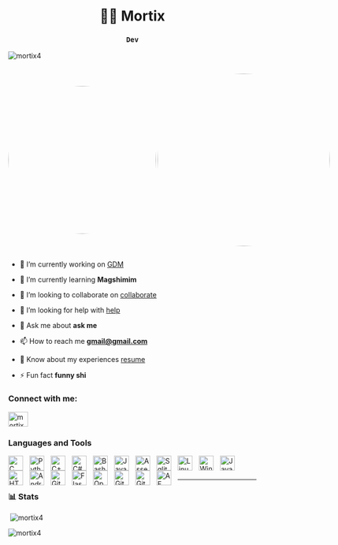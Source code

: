 <h1 align="center">🏄‍♂️ Mortix</h1>
<h3 align="center"><strong><code>Dev</code></strong></h3>

<p align="left"> <img src="https://komarev.com/ghpvc/?username=mortix4&label=Profile%20views&color=0e75b6&style=flat" alt="mortix4" /> </p>

<div style="display: flex; align-items: center; justify-content: space-between;">
<p align="left"><a href="https://github.com/ryo-ma/github-profile-trophy" class="trophy-container"><img src="https://github-profile-trophy.vercel.app/?username=mortix4&column=4&margin-w=20&margin-h=20&theme=tokyonight" alt="mortix4" style="height: 300px; object-fit: contain; border-radius: 90%;"></a></p>
<p><img src="https://github.com/Mortix4/Mortix/assets/153028449/8e4e40ca-f975-482c-8dff-20bfe5f565b7" alt="giphy" align="right" style="height: 350px; object-fit: contain; border-radius: 50%;"></p>
</div>

 
 


- 🔭 I’m currently working on [GDM](www.github.com)

- 🌱 I’m currently learning **Magshimim**

- 👯 I’m looking to collaborate on [collaborate](www.github.com)

- 🤝 I’m looking for help with [help](www.github.com)

- 💬 Ask me about **ask me**

- 📫 How to reach me **gmail@gmail.com**

- 📄 Know about my experiences [resume](resume.com)

- ⚡ Fun fact **funny shi**

<h3 align="left">Connect with me:</h3>
<p align="left">
<a href="https://www.youtube.com/@mortix2159" target="blank"><img align="center" src="https://raw.githubusercontent.com/rahuldkjain/github-profile-readme-generator/master/src/images/icons/Social/youtube.svg" alt="mortix - https://www.youtube.com/@mortix2159" height="30" width="40" /></a>
</p>

### Languages and Tools
<p>
<img align="left" alt="C" width="30px" style="padding-right:10px;" src="https://cdn.jsdelivr.net/gh/devicons/devicon/icons/c/c-original.svg"/>
<img align="left" alt="Python" width="30px" style="padding-right:10px;" src="https://cdn.jsdelivr.net/gh/devicons/devicon/icons/python/python-plain.svg" />
<img align="left" alt="C++" width="30px" style="padding-right:10px;" src="https://cdn.jsdelivr.net/gh/devicons/devicon@latest/icons/cplusplus/cplusplus-original.svg" />
<img align="left" alt="C#" width="30px" style="padding-right:10px;" src="https://cdn.jsdelivr.net/gh/devicons/devicon/icons/csharp/csharp-original.svg" />
<img align="left" alt="Bash" width="30px" style="padding-right:10px;" src="https://cdn.jsdelivr.net/gh/devicons/devicon/icons/bash/bash-original.svg" />
<img align="left" alt="Java" width="30px" style="padding-right:10px;" src="https://cdn.jsdelivr.net/gh/devicons/devicon/icons/java/java-original.svg"/>
<img align="left" alt="Assembly" width="30px" style="padding-right:10px;" src="https://cdn.jsdelivr.net/gh/devicons/devicon@latest/icons/wasm/wasm-original.svg"/>
<img align="left" alt="Sqlite" width="30px" style="padding-right:10px;" src="https://cdn.jsdelivr.net/gh/devicons/devicon@latest/icons/sqlite/sqlite-original.svg" />
<img align="left" alt="Linux" width="30px" style="padding-right:10px;" src="https://cdn.jsdelivr.net/gh/devicons/devicon/icons/linux/linux-original.svg" />
<img align="left" alt="Windows" width="30px" style="padding-right:10px;" src="https://cdn.jsdelivr.net/gh/devicons/devicon@latest/icons/windows11/windows11-original.svg" />
<img align="left" alt="JavaScript" width="30px" style="padding-right:10px;" src="https://cdn.jsdelivr.net/gh/devicons/devicon/icons/javascript/javascript-plain.svg" />
<img align="left" alt="HTML" width="30px" style="padding-right:10px;" src="https://cdn.jsdelivr.net/gh/devicons/devicon/icons/html5/html5-plain.svg" />
<img align="left" alt="AndroidStudio" width="30px" style="padding-right:10px;" src="https://cdn.jsdelivr.net/gh/devicons/devicon@latest/icons/android/android-original.svg" />
<img align="left" alt="Git" width="30px" style="padding-right:10px;" src="https://cdn.jsdelivr.net/gh/devicons/devicon/icons/git/git-original.svg" />
<img align="left" alt="Flask" width="30px" style="padding-right:10px;" src="https://cdn.jsdelivr.net/gh/devicons/devicon/icons/flask/flask-original.svg" />
<img align="left" alt="OpenCV" width="30px" style="padding-right:10px;" src="https://cdn.jsdelivr.net/gh/devicons/devicon/icons/opencv/opencv-original.svg" />
<img align="left" alt="GitLab" width="30px" style="padding-right:10px;" src="https://cdn.jsdelivr.net/gh/devicons/devicon@latest/icons/gitlab/gitlab-original.svg" />
<img align="left" alt="GitHub" width="30px" style="padding-right:10px;" src="https://cdn.jsdelivr.net/gh/devicons/devicon@latest/icons/github/github-original.svg" />
<img align="left" alt="AE" width="30px" style="padding-right:10px;" src="https://cdn.jsdelivr.net/gh/devicons/devicon@latest/icons/aftereffects/aftereffects-original.svg" /> </p>
<br/><br/>


---

### 📊 Stats

<p>&nbsp;<img align="center" src="https://github-readme-stats.vercel.app/api?username=mortix4&show_icons=true&locale=en&theme=gruvbox" alt="mortix4" /></p>

<p><img align="center" src="https://github-readme-streak-stats.herokuapp.com/?user=mortix4&theme=gruvbox" alt="mortix4" /></p>


